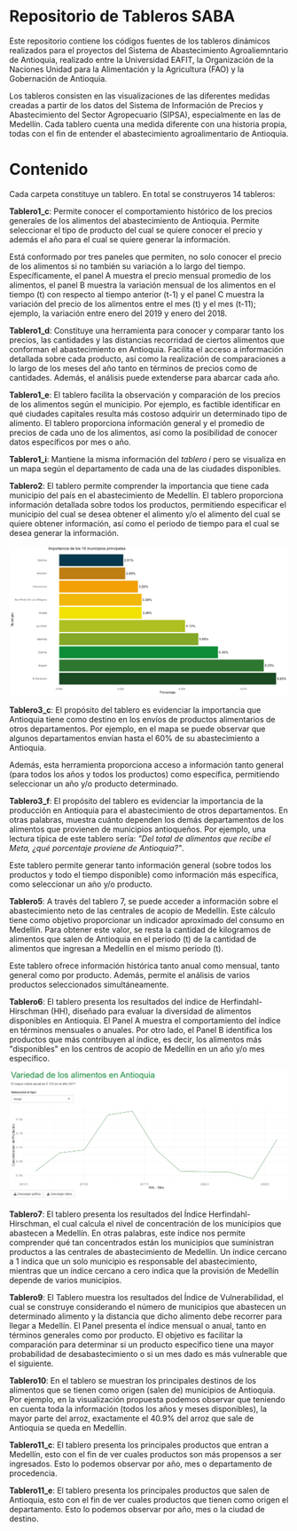 # Repositorio de Tableros SABA

Este repositorio contiene los códigos fuentes de los tableros dinámicos realizados para el proyectos del Sistema de Abastecimiento Agroaliemntario de Antioquia, realizado entre la Universidad EAFIT, la Organización de la Naciones Unidad para la Alimentación y la Agricultura (FAO) y la Gobernación de Antioquia.

Los tableros consisten en las visualizaciones de las diferentes medidas creadas a partir de los datos del Sistema de Información de Precios y Abastecimiento del Sector Agropecuario (SIPSA), especialmente en las de Medellín. Cada tablero cuenta una medida diferente con una historia propia, todas con el fin de entender el abastecimiento agroalimentario de Antioquia.

# Contenido

Cada carpeta constituye un tablero. En total se construyeros 14 tableros:

**Tablero1_c**: Permite conocer el comportamiento histórico de los precios generales de los alimentos del abastecimiento de Antioquia. Permite seleccionar el tipo de producto del cual se quiere conocer el precio y además el año para el cual se quiere generar la información.

Está conformado por tres paneles que permiten, no solo conocer el precio de los alimentos si no también su variación a lo largo del tiempo. Específicamente, el panel A muestra el precio mensual promedio de los alimentos, el panel B muestra la variación mensual de los alimentos en el tiempo (t) con respecto al tiempo anterior (t-1) y el panel C muestra la variación del precio de los alimentos entre el mes (t) y el mes (t-11); ejemplo, la variación entre enero del 2019 y enero del 2018.

**Tablero1_d**: Constituye una herramienta para conocer y comparar tanto los precios, las cantidades y las distancias recorridad de ciertos alimentos que conforman el abastecimiento en Antioquia. Facilita el acceso a información detallada sobre cada producto, así como la realización de comparaciones a lo largo de los meses del año tanto en términos de precios como de cantidades. Además, el análisis puede extenderse para abarcar cada año.

**Tablero1_e**: El tablero facilita la observación y comparación de los precios de los alimentos según el municipio. Por ejemplo, es factible identificar en qué ciudades capitales resulta más costoso adquirir un determinado tipo de alimento. El tablero proporciona información general y el promedio de precios de cada uno de los alimentos, así como la posibilidad de conocer datos específicos por mes o año.

**Tablero1_i**: Mantiene la misma información del *tablero i* pero se visualiza en un mapa según el departamento de cada una de las ciudades disponibles.

**Tablero2**: El tablero permite comprender la importancia que tiene cada municipio del país en el abastecimiento de Medellín. El tablero proporciona información detallada sobre todos los productos, permitiendo especificar el municipio del cual se desea obtener el alimento y/o el alimento del cual se quiere obtener información, así como el periodo de tiempo para el cual se desea generar la información.

![Previsualización](Tablero_2/grafica_principales_municipios_traen_2024-05-02.png)

**Tablero3_c**: El propósito del tablero es evidenciar la importancia que Antioquia tiene como destino en los envíos de productos alimentarios de otros departamentos. Por ejemplo, en el mapa se puede observar que algunos departamentos envían hasta el 60% de su abastecimiento a Antioquia.

Además, esta herramienta proporciona acceso a información tanto general (para todos los años y todos los productos) como específica, permitiendo seleccionar un año y/o producto determinado.

**Tablero3_f**: El propósito del tablero es evidenciar la importancia de la producción en Antioquia para el abastecimiento de otros departamentos. En otras palabras, muestra cuánto dependen los demás departamentos de los alimentos que provienen de municipios antioqueños. Por ejemplo, una lectura típica de este tablero sería: *"Del total de alimentos que recibe el Meta, ¿qué porcentaje proviene de Antioquia?"*.

Este tablero permite generar tanto información general (sobre todos los productos y todo el tiempo disponible) como información más específica, como seleccionar un año y/o producto.

**Tablero5**: A través del tablero 7, se puede acceder a información sobre el abastecimiento neto de las centrales de acopio de Medellín. Este cálculo tiene como objetivo proporcionar un indicador aproximado del consumo en Medellín. Para obtener este valor, se resta la cantidad de kilogramos de alimentos que salen de Antioquia en el periodo (t) de la cantidad de alimentos que ingresan a Medellín en el mismo periodo (t).

Este tablero ofrece información histórica tanto anual como mensual, tanto general como por producto. Además, permite el análisis de varios productos seleccionados simultáneamente.

**Tablero6**: El tablero presenta los resultados del índice de Herfindahl-Hirschman (HH), diseñado para evaluar la diversidad de alimentos disponibles en Antioquia. El Panel A muestra el comportamiento del índice en términos mensuales o anuales. Por otro lado, el Panel B identifica los productos que más contribuyen al índice, es decir, los alimentos más "disponibles" en los centros de acopio de Medellín en un año y/o mes especifico.

![Previsualización](Tablero6/preview_tablero.png)

**Tablero7**: El tablero presenta los resultados del Índice Herfindahl-Hirschman, el cual calcula el nivel de concentración de los municipios que abastecen a Medellín. En otras palabras, este índice nos permite comprender qué tan concentrados están los municipios que suministran productos a las centrales de abastecimiento de Medellín. Un índice cercano a 1 indica que un solo municipio es responsable del abastecimiento, mientras que un índice cercano a cero indica que la provisión de Medellín depende de varios municipios.

**Tablero9**: El Tablero muestra los resultados del Índice de Vulnerabilidad, el cual se construye considerando el número de municipios que abastecen un determinado alimento y la distancia que dicho alimento debe recorrer para llegar a Medellín. El Panel presenta el índice mensual o anual, tanto en términos generales como por producto. El objetivo es facilitar la comparación para determinar si un producto específico tiene una mayor probabilidad de desabastecimiento o si un mes dado es más vulnerable que el siguiente.

**Tablero10**: En el tablero se muestran los principales destinos de los alimentos que se tienen como origen (salen de) municipios de Antioquia. Por ejemplo, en la visualización propuesta podemos observar que teniendo en cuenta toda la información (todos los años y meses disponibles), la mayor parte del arroz, exactamente el 40.9% del arroz que sale de Antioquia se queda en Medellín.

**Tablero11_c**: El tablero presenta los principales productos que entran a Medellín, esto con el fin de ver cuales productos son más propensos a ser ingresados. Esto lo podemos observar por año, mes o departamento de procedencia.

**Tablero11_e**: El tablero presenta los principales productos que salen de Antioquia, esto con el fin de ver cuales productos que tienen como origen el departamento. Esto lo podemos observar por año, mes o la ciudad de destino.
